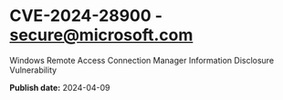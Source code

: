 # CVE-2024-28900 - secure@microsoft.com

Windows Remote Access Connection Manager Information Disclosure Vulnerability

**Publish date:** 2024-04-09
